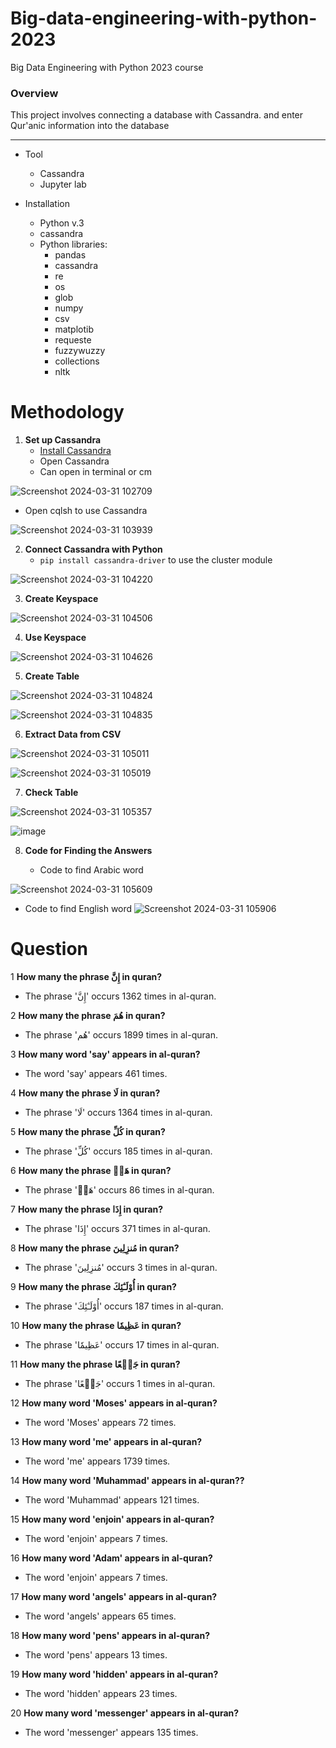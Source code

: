 # Big-data-engineering-with-python-2023
Big Data Engineering with Python 2023 course
### Overview
This project involves connecting a database with Cassandra.
and enter Qur'anic information into the database


-----


* Tool
    * Cassandra
    * Jupyter lab


* Installation
    * Python v.3
    * cassandra
    * Python libraries:
        * pandas
        * cassandra
        * re
        * os
        * glob
        * numpy
        * csv
        * matplotib
        * requeste
        * fuzzywuzzy
        * collections
        * nltk

# Methodology

1. **Set up Cassandra**
    * [Install Cassandra](https://phoenixnap.com/kb/install-cassandra-on-windows#ftoc-heading-4)
    * Open Cassandra
    * Can open in terminal or cm

![Screenshot 2024-03-31 102709](https://github.com/itsroshan137/Horizontal-Swiper/assets/118091095/8393e2f5-46e4-4d32-ac41-7634ae3a34ec)

 * Open cqlsh to use Cassandra

  ![Screenshot 2024-03-31 103939](https://github.com/itsroshan137/Horizontal-Swiper/assets/118091095/551be829-f113-49e7-9f6b-cd4a78d4f3ab)
  
2. **Connect Cassandra with Python**
    * `pip install cassandra-driver` to use the cluster module
  
![Screenshot 2024-03-31 104220](https://github.com/itsroshan137/Horizontal-Swiper/assets/118091095/bec5676f-ae44-4e2d-88e0-2f320709a7ce)

3. **Create Keyspace**

    

![Screenshot 2024-03-31 104506](https://github.com/itsroshan137/Horizontal-Swiper/assets/118091095/d16ff5d0-bf5e-4a51-b7ac-b89693bde69b)

4. **Use Keyspace**

![Screenshot 2024-03-31 104626](https://github.com/itsroshan137/Horizontal-Swiper/assets/118091095/ce054c75-97c1-4d5a-89dc-875f457c462a)

5. **Create Table**

![Screenshot 2024-03-31 104824](https://github.com/itsroshan137/Horizontal-Swiper/assets/118091095/edd37e08-0db5-450b-bdd6-126e53cb8747)

![Screenshot 2024-03-31 104835](https://github.com/itsroshan137/Horizontal-Swiper/assets/118091095/57dd7ab2-d5e4-428b-b9be-82f073a4afae)


6. **Extract Data from CSV**

  ![Screenshot 2024-03-31 105011](https://github.com/itsroshan137/Horizontal-Swiper/assets/118091095/49e17861-c100-4f55-99c4-c7e012f51fce)
  
![Screenshot 2024-03-31 105019](https://github.com/itsroshan137/Horizontal-Swiper/assets/118091095/9335e5ea-44d3-4dff-8f9e-eebf5c6e5acd)

7. **Check Table**

 ![Screenshot 2024-03-31 105357](https://github.com/langsari/big-data-engineering-with-python-2023/assets/118091095/9e7e8963-f767-44e9-bfe5-7ad591496946)

![image](https://github.com/AmeenurTW/big-data-engineering-with-python-2023/assets/118091095/f94149f0-bd50-4bb0-b0be-9c31a1f620dd)

8. **Code for Finding the Answers**

   * Code to find Arabic word

![Screenshot 2024-03-31 105609](https://github.com/langsari/big-data-engineering-with-python-2023/assets/118091095/f327cd6f-e588-4216-afab-c229ac002441)
   * Code to find English word
    ![Screenshot 2024-03-31 105906](https://github.com/langsari/big-data-engineering-with-python-2023/assets/118091095/11aa1b7c-2c5d-4a8b-951d-45a53c87a915)




# Question
1 **How many the phrase إِنَّ in quran?**
   - The phrase 'إِنَّ' occurs 1362 times in al-quran.
   
2 **How many  the phrase هُمَ in quran?**
 - The phrase 'هُم' occurs 1899 times in al-quran.

3 **How many  word 'say' appears in al-quran?**
 - The word 'say' appears 461 times.
   
4 **How many the phrase لَا in quran?**
 - The phrase 'لَا' occurs 1364 times in al-quran.
   
5 **How many the phrase كُلِّ in quran?**
 - The phrase 'كُلِّ' occurs 185 times in al-quran.
   
6 **How many the phrase هَلۡ in quran?**
 - The phrase 'هَلۡ' occurs 86 times in al-quran.
   
7 **How many the phrase إِذَا in quran?**
 - The phrase 'إِذَا' occurs 371 times in al-quran.
   
8 **How many the phrase مُنزِلِينَ in quran?**
 - The phrase 'مُنزِلِينَ' occurs 3 times in al-quran.

9 **How many the phrase أُوْلَـٰٓئِكَ in quran?**
 - The phrase 'أُوْلَـٰٓئِكَ' occurs 187 times in al-quran.
   
10 **How many the phrase عَظِيمٗا in quran?**
 - The phrase 'عَظِيمٗا' occurs 17 times in al-quran.

11 **How many the phrase جَمۡعًا in quran?**
 - The phrase 'جَمۡعًا' occurs 1 times in al-quran.

12 **How many word 'Moses' appears in al-quran?**
 - The word 'Moses' appears 72 times.
   
13 **How many word 'me' appears in al-quran?**
 - The word 'me' appears 1739 times.

14 **How many word 'Muhammad' appears in al-quran??**
 - The word 'Muhammad' appears 121 times.

15 **How many word 'enjoin' appears in al-quran?**
 - The word 'enjoin' appears 7 times.

16  **How many word 'Adam' appears in al-quran?**
 - The word 'enjoin' appears 7 times.
   
17  **How many word 'angels' appears in al-quran?**
 - The word 'angels' appears 65 times.
 
18 **How many word 'pens' appears in al-quran?**
 - The word 'pens' appears 13 times.
   
19 **How many word 'hidden' appears in al-quran?**
 - The word 'hidden' appears 23 times.

20  **How many word 'messenger' appears in al-quran?**
 - The word 'messenger' appears 135 times.
